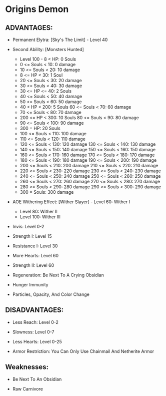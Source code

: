 # Origins Demon
## ADVANTAGES:

- Permanent Elytra: [Sky's The Limit] - Level 40

- Second Ability: [Monsters Hunted]
  - Level 100 -  8 < HP: 0 Souls
  - 0 <= Souls < 10: 0 damage
  - 10 <= Souls < 20: 10 damage
  - 8 <= HP < 30: 1 Soul
  - 20 <= Souls < 30: 20 damage
  - 30 <= Souls < 40: 30 damage
  - 30 <= HP <= 40: 2 Souls
  - 40 <= Souls < 50: 40 damage
  - 50 <= Souls < 60: 50 damage
  - 40 < HP < 200: 5 Souls	60 <= Souls < 70: 60 damage
  - 70 <= Souls < 80: 70 damage
  - 200 <= HP < 300: 10 Souls	80 <= Souls < 90: 80 damage
  - 90 <= Souls < 100: 90 damage
  - 300 = HP: 20 Souls
  - 100 <= Souls < 110: 100 damage
  - 110 <= Souls < 120: 110 damage
  - 120 <= Souls < 130: 120 damage	   130 <= Souls < 140: 130 damage
  - 140 <= Souls < 150: 140 damage     150 <= Souls < 160: 150 damage
  - 160 <= Souls < 170: 160 damage	   170 <= Souls < 180: 170 damage
  - 180 <= Souls < 190: 180 damage	   190 <= Souls < 200: 190 damage
  - 200 <= Souls < 210: 200 damage	   210 <= Souls < 220: 210 damage
  - 220 <= Souls < 230: 220 damage	   230 <= Souls < 240: 230 damage
  - 240 <= Souls < 250: 240 damage	   250 <= Souls < 260: 250 damage
  - 260 <= Souls < 270: 260 damage	   270 <= Souls < 280: 270 damage
  - 280 <= Souls < 290: 280 damage	   290 <= Souls < 300: 290 damage
  - 300 = Souls: 300 damage

- AOE Withering Effect: [Wither Slayer] - Level 60: Wither I
  -  Level 80: Wither II
  -  Level 100: Wither III

- Invis: Level 0-2

- Strength I: Level 15

- Resistance I: Level 30

- More Hearts: Level 60
										
- Strength II: Level 60

- Regeneration: Be Next To A Crying Obsidian

- Hunger Immunity

- Particles, Opacity, And Color Change
## DISADVANTAGES:
- Less Reach: Level 0-2

- Slowness: Level 0-7

- Less Hearts: Level 0-25

- Armor Restriction: You Can Only Use Chainmail And Netherite Armor
## Weaknesses:
- Be Next To An Obsidian

- Raw Carnivore
